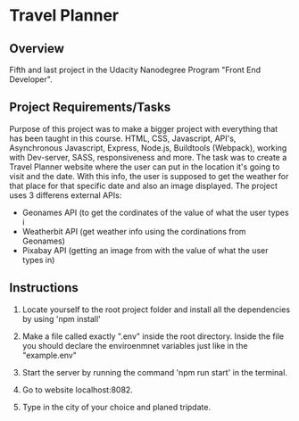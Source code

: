 # Travel Planner

## Overview
Fifth and last project in the Udacity Nanodegree Program "Front End Developer".

## Project Requirements/Tasks
Purpose of this project was to make a bigger project with everything that has been taught in this course. HTML, CSS, Javascript, API's, Asynchronous Javascript, Express, Node.js, Buildtools (Webpack), working with Dev-server, SASS, responsiveness and more.
The task was to create a Travel Planner website where the user can put in the location it's going to visit and the date. With this info, the user is supposed to get the weather for that place for that specific date and also an image displayed.
The project uses 3 differens external APIs:
 * Geonames API (to get the cordinates of the value of what the user types i
 * Weatherbit API (get weather info using the cordinations from Geonames)
 * Pixabay API (getting an image from with the value of what the user types in)

## Instructions

1. Locate yourself to the root project folder and install all the dependencies by using 'npm install'

2. Make a file called exactly ".env" inside the root directory. Inside the file you should declare the enviroenmnet variables just like in the "example.env"

3. Start the server by running the command 'npm run start' in the terminal.

4. Go to website localhost:8082.

5. Type in the city of your choice and planed tripdate.